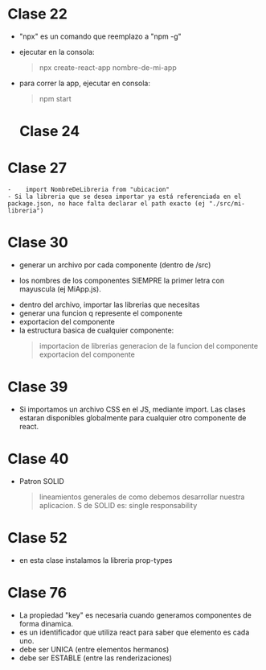 # Clase 22
- "npx" es un comando que reemplazo a "npm -g"
- ejecutar en la consola: 
	> npx create-react-app nombre-de-mi-app
- para correr la app, ejecutar en consola:
	> npm start


	# Clase 24
	
# Clase 27
	-	 import NombreDeLibreria from "ubicacion"
	- Si la libreria que se desea importar ya está referenciada en el package.json, no hace falta declarar el path exacto (ej "./src/mi-libreria")



# Clase 30
- generar un archivo por cada componente (dentro de /src)
* los nombres de los componentes SIEMPRE la primer letra con mayuscula (ej MiApp.js).
- dentro del archivo, importar las librerias que necesitas
- generar una funcion q represente el componente
- exportacion del componente
- la estructura basica de cualquier componente:
	>	importacion de librerias
	> generacion de la funcion del componente
	> exportacion del componente


# Clase 39
- Si importamos un archivo CSS en el JS, mediante import. Las clases estaran disponibles globalmente para cualquier otro componente de react.

# Clase 40
- Patron SOLID
	> lineamientos generales de como debemos desarrollar nuestra aplicacion.
	> S de SOLID es: single responsability 
	>


# Clase 52
- en esta clase instalamos la libreria prop-types


# Clase 76
- La propiedad "key" es necesaria cuando generamos componentes de forma dinamica.
- es un identificador que utiliza react para saber que elemento es cada uno.
- debe ser UNICA (entre elementos hermanos)
- debe ser ESTABLE (entre las renderizaciones)

